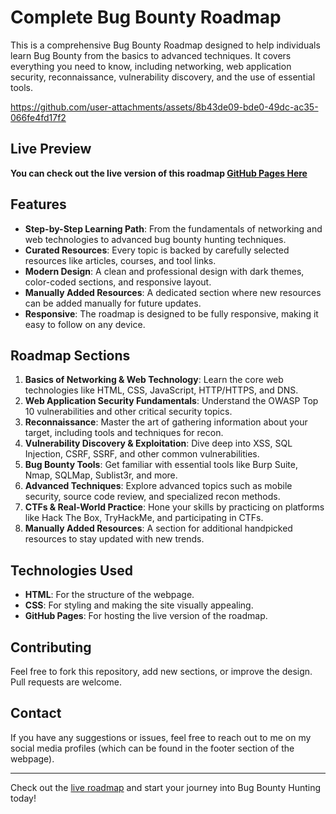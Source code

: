 # Complete Bug Bounty Roadmap  

This is a comprehensive Bug Bounty Roadmap designed to help individuals learn Bug Bounty from the basics to advanced techniques. It covers everything you need to know, including networking, web application security, reconnaissance, vulnerability discovery, and the use of essential tools.
 



https://github.com/user-attachments/assets/8b43de09-bde0-49dc-ac35-066fe4fd17f2



## Live Preview

**You can check out the live version of this roadmap [GitHub Pages Here](https://n4itr0-07.github.io/Complete-Bug-Bounty-Roadmap/)**


## Features

- **Step-by-Step Learning Path**: From the fundamentals of networking and web technologies to advanced bug bounty hunting techniques.
- **Curated Resources**: Every topic is backed by carefully selected resources like articles, courses, and tool links.
- **Modern Design**: A clean and professional design with dark themes, color-coded sections, and responsive layout.
- **Manually Added Resources**: A dedicated section where new resources can be added manually for future updates.
- **Responsive**: The roadmap is designed to be fully responsive, making it easy to follow on any device.

## Roadmap Sections

1. **Basics of Networking & Web Technology**: Learn the core web technologies like HTML, CSS, JavaScript, HTTP/HTTPS, and DNS.
2. **Web Application Security Fundamentals**: Understand the OWASP Top 10 vulnerabilities and other critical security topics.
3. **Reconnaissance**: Master the art of gathering information about your target, including tools and techniques for recon.
4. **Vulnerability Discovery & Exploitation**: Dive deep into XSS, SQL Injection, CSRF, SSRF, and other common vulnerabilities.
5. **Bug Bounty Tools**: Get familiar with essential tools like Burp Suite, Nmap, SQLMap, Sublist3r, and more.
6. **Advanced Techniques**: Explore advanced topics such as mobile security, source code review, and specialized recon methods.
7. **CTFs & Real-World Practice**: Hone your skills by practicing on platforms like Hack The Box, TryHackMe, and participating in CTFs.
8. **Manually Added Resources**: A section for additional handpicked resources to stay updated with new trends.


## Technologies Used

- **HTML**: For the structure of the webpage.
- **CSS**: For styling and making the site visually appealing.
- **GitHub Pages**: For hosting the live version of the roadmap.

## Contributing

Feel free to fork this repository, add new sections, or improve the design. Pull requests are welcome.

## Contact

If you have any suggestions or issues, feel free to reach out to me on my social media profiles (which can be found in the footer section of the webpage).

---

Check out the [live roadmap](https://n4itr0-07.github.io/Complete-Bug-Bounty-Roadmap/) and start your journey into Bug Bounty Hunting today!
